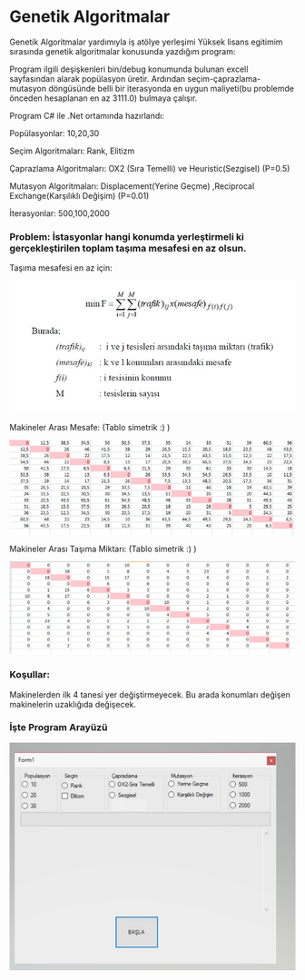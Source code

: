 # Genetik Algoritmalar
Genetik Algoritmalar yardımıyla iş atölye yerleşimi
Yüksek lisans egitimim sırasında genetik algoritmalar konusunda yazdığım program:


Program ilgili deşişkenleri bin/debug konumunda bulunan excell sayfasından alarak popülasyon üretir. Ardından seçim-çaprazlama-mutasyon döngüsünde belli bir iterasyonda en uygun maliyeti(bu problemde önceden hesaplanan en az 3111.0)  bulmaya çalışır.  

Program C# ile .Net ortamında hazırlandı:

Popülasyonlar: 10,20,30

Seçim Algoritmaları: Rank, Elitizm

Çaprazlama Algoritmaları: OX2 (Sıra Temelli) ve Heuristic(Sezgisel)  (P=0.5)

Mutasyon Algoritmaları: Displacement(Yerine Geçme) ,Reciprocal Exchange(Karşılıklı Değişim) (P=0.01)

İterasyonlar: 500,100,2000



### Problem: İstasyonlar hangi konumda yerleştirmeli ki gerçekleştirilen toplam taşıma mesafesi en az olsun.
 
 
 Taşıma mesafesi en az için:

  <img src="src/mesafefor.jpg" title="Taşıma mesafesi en az için">

 

Makineler Arası Mesafe: (Tablo simetrik :) )

![Screenshot](src/mesafe.jpg)


Makineler Arası Taşıma Miktarı: (Tablo simetrik :) )


![Screenshot](src/taşımamiktarı.jpg)


### Koşullar:
Makinelerden ilk 4 tanesi yer değiştirmeyecek. Bu arada konumları değişen makinelerin uzaklığıda değişecek.


### İşte Program Arayüzü

![Screenshot](src/arayüz.jpg)

